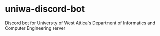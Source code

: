 # uniwa-discord-bot
Discord bot for University of West Attica's Department of Informatics and Computer Engineering server
